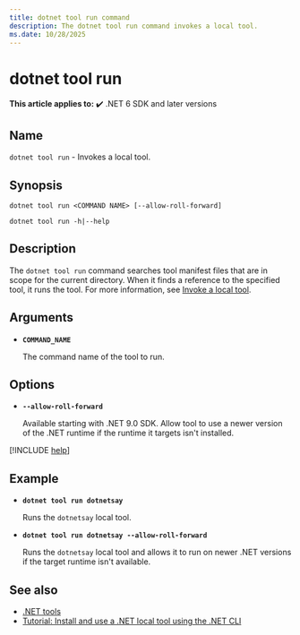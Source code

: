 ```yaml
---
title: dotnet tool run command
description: The dotnet tool run command invokes a local tool.
ms.date: 10/28/2025
---
```

# dotnet tool run

**This article applies to:** ✔️ .NET 6 SDK and later versions

## Name

`dotnet tool run` - Invokes a local tool.

## Synopsis

```dotnetcli
dotnet tool run <COMMAND NAME> [--allow-roll-forward]

dotnet tool run -h|--help
```

## Description

The `dotnet tool run` command searches tool manifest files that are in scope for the current directory. When it finds a reference to the specified tool, it runs the tool. For more information, see [Invoke a local tool](global-tools.md#invoke-a-local-tool).

## Arguments

- **`COMMAND_NAME`**

  The command name of the tool to run.

## Options

- **`--allow-roll-forward`**

  Available starting with .NET 9.0 SDK. Allow tool to use a newer version of the .NET runtime if the runtime it targets isn't installed.

[!INCLUDE [help](../../../includes/cli-help.md)]

## Example

- **`dotnet tool run dotnetsay`**

  Runs the `dotnetsay` local tool.

- **`dotnet tool run dotnetsay --allow-roll-forward`**

  Runs the `dotnetsay` local tool and allows it to run on newer .NET versions if the target runtime isn't available.

## See also

- [.NET tools](global-tools.md)
- [Tutorial: Install and use a .NET local tool using the .NET CLI](local-tools-how-to-use.md)
